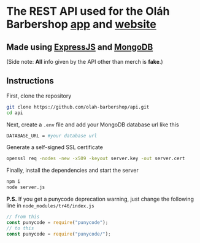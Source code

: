 # The REST API used for the Oláh Barbershop [app](https://github.com/Olah-Barbershop/app) and [website](https://github.com/Olah-Barbershop/website)

## Made using [ExpressJS](https://expressjs.com/) and [MongoDB](https://www.mongodb.com/)

(Side note: **All** info given by the API other than merch is **fake**.)

## Instructions
First, clone the repository
```sh
git clone https://github.com/olah-barbershop/api.git
cd api
```
Next, create a `.env` file and add your MongoDB database url like this
```sh
DATABASE_URL = #your database url
```
Generate a self-signed SSL certificate
```sh
openssl req -nodes -new -x509 -keyout server.key -out server.cert
```
Finally, install the dependencies and start the server
```sh
npm i
node server.js
```
**P.S.** If you get a punycode deprecation warning, just change the following line in `node_modules/tr46/index.js`
```js
// from this
const punycode = require("punycode");
// to this
const punycode = require("punycode/");
```
